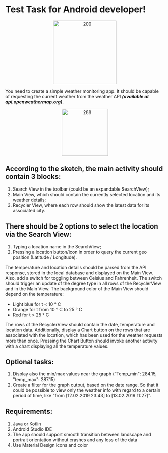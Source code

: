 # Test Task for Android developer!

<p align="center">
    <a><img src="https://user-images.githubusercontent.com/91154478/195012762-f93072a1-b268-4083-8f2a-382bccc6a2d4.png" width="200" alt="200" /></a>
</p>

You need to create a simple weather monitoring app. It should be capable of requesting the
current weather from the weather API ***(available at api.openweathermap.org)***.

<p align="center">
    <a><img src="https://user-images.githubusercontent.com/91154478/195013321-67b4f43a-7de3-4b24-a44f-b29075a8b5c2.png" width="147" alt="288" /></a>
</p>

## According to the sketch, the main activity should contain 3 blocks:
1. Search View in the toolbar (could be an
expandable SearchView);
2. Main View, which should contain the currently
selected location and its weather details;
3. Recycler View, where each row should show
the latest data for its associated city.
## There should be 2 options to select the location via the Search View:
1. Typing a location name in the SearchView;
2. Pressing a location button/icon in order to query the current geo position (Latitude / Longitude).

The temperature and location details should be parsed from the API response, stored in the local database
and displayed on the Main View.
Also, add a switch for toggling between Celsius and Fahrenheit.
The switch should trigger an update of the degree type in all rows of the RecyclerView and in the Main View.
The background color of the Main View should depend on the temperature:
* Light blue for t < 10 ° C
* Orange for t from 10 ° C to 25 ° C
* Red for t > 25 ° C

The rows of the RecyclerView should contain the date, temperature and location data.
Additionally, display a Chart button on the rows that are associated with the location,
which has been used for the weather requests more than once.
Pressing the Chart Button should invoke another activity with a chart displaying all the temperature values.
## Optional tasks:
1) Display also the min/max values near the graph (“Temp_min": 284.15, "temp_max": 287.15)
2) Create a filter for the graph output, based on the date range.
So that it could be possible to view only the weather info with regard to a certain period of time,
like "from [12.02.2019 23:43] to [13.02.2019 11:27]".

## Requirements:
1) Java or Kotlin
2) Android Studio IDE
3) The app should support smooth transition between landscape and portrait orientation
without crashes and any loss of the data
4) Use Material Design icons and color
